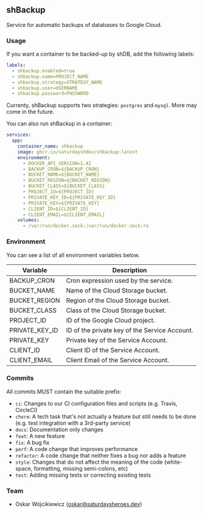 ## shBackup

Service for automatic backups of databases to Google Cloud.

### Usage

If you want a container to be backed-up by shDB, add the following labels:

```yaml
labels:
  - shbackup.enabled=true
  - shbackup.name=PROJECT_NAME
  - shbackup.strategy=STRATEGY_NAME
  - shbackup.user=USERNAME
  - shbackup.password=PASSWORD
```

Currenty, shBackup supports two strategies: `postgres` and `mysql`. More may come in the future.

You can also run shBackup in a container:

```yaml
services:
  app:
    container_name: shbackup
    image: ghcr.io/saturdayshdev/shbackup:latest
    environment:
      - DOCKER_API_VERSION=1.42
      - BACKUP_CRON=${BACKUP_CRON}
      - BUCKET_NAME=${BUCKET_NAME}
      - BUCKET_REGION=${BUCKET_REGION}
      - BUCKET_CLASS=${BUCKET_CLASS}
      - PROJECT_ID=${PROJECT_ID}
      - PRIVATE_KEY_ID=${PRIVATE_KEY_ID}
      - PRIVATE_KEY=${PRIVATE_KEY}
      - CLIENT_ID=${CLIENT_ID}
      - CLIENT_EMAIL=${CLIENT_EMAIL}
    volumes:
      - /var/run/docker.sock:/var/run/docker.sock:ro
```

### Environment

You can see a list of all environment variables below.

| Variable       | Description                                   |
| -------------- | --------------------------------------------- |
| BACKUP_CRON    | Cron expression used by the service.          |
| BUCKET_NAME    | Name of the Cloud Storage bucket.             |
| BUCKET_REGION  | Region of the Cloud Storage bucket.           |
| BUCKET_CLASS   | Class of the Cloud Storage bucket.            |
| PROJECT_ID     | ID of the Google Cloud project.               |
| PRIVATE_KEY_ID | ID of the private key of the Service Account. |
| PRIVATE_KEY    | Private key of the Service Account.           |
| CLIENT_ID      | Client ID of the Service Account.             |
| CLIENT_EMAIL   | Client Email of the Service Account.          |

### Commits

All commits MUST contain the suitable prefix:

- `ci`: Changes to our CI configuration files and scripts (e.g. Travis, CircleCI)
- `chore`: A tech task that's not actually a feature but still needs to be done (e.g. test integration with a 3rd-party service)
- `docs`: Documentation only changes
- `feat`: A new feature
- `fix`: A bug fix
- `perf`: A code change that improves performance
- `refactor`: A code change that neither fixes a bug nor adds a feature
- `style`: Changes that do not affect the meaning of the code (white-space, formatting, missing semi-colons, etc)
- `test`: Adding missing tests or correcting existing tests

### Team

- Oskar Wójcikiewicz (oskar@saturdaysheroes.dev)
